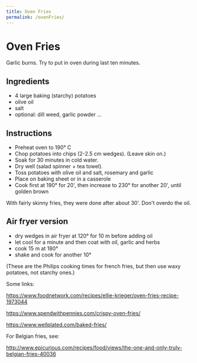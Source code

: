 ```yaml
---
title: Oven Fries
permalink: /ovenFries/
---
```

# Oven Fries

Garlic burns. Try to put in oven during last ten minutes. 

## Ingredients

- 4 large baking (starchy) potatoes
- olive oil
- salt
- optional: dill weed, garlic powder ...

## Instructions

- Preheat oven to 190° C 
- Chop potatoes into chips (2-2.5 cm wedges). (Leave skin on.)
- Soak for 30 minutes in cold water.
- Dry well (salad spinner + tea towel).
- Toss potatoes with olive oil and salt, rosemary and garlic
- Place on baking sheet or in a casserole 
- Cook first at 190° for 20', then increase to 230° for another 20', until golden brown

With fairly skinny fries, they were done after about 30'. 
Don't overdo the oil. 

## Air fryer version

- dry wedges in air fryer at 120° for 10 m before adding oil
- let cool for a minute and then coat with oil, garlic and herbs
- cook 15 m at 180°
- shake and cook for another 10°

(These are the Philips cooking times for french fries, but then use waxy potatoes, not starchy ones.)


Some links:

https://www.foodnetwork.com/recipes/ellie-krieger/oven-fries-recipe-1973044

https://www.spendwithpennies.com/crispy-oven-fries/

https://www.wellplated.com/baked-fries/


For Belgian fries, see:

http://www.epicurious.com/recipes/food/views/the-one-and-only-truly-belgian-fries-40036

